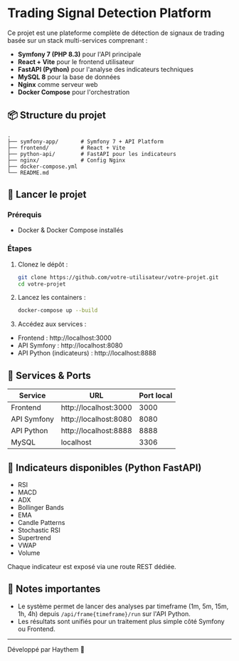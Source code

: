 # Trading Signal Detection Platform

Ce projet est une plateforme complète de détection de signaux de trading basée sur un stack multi-services comprenant :
- **Symfony 7 (PHP 8.3)** pour l'API principale
- **React + Vite** pour le frontend utilisateur
- **FastAPI (Python)** pour l'analyse des indicateurs techniques
- **MySQL 8** pour la base de données
- **Nginx** comme serveur web
- **Docker Compose** pour l'orchestration

## 📦 Structure du projet

```
.
├── symfony-app/       # Symfony 7 + API Platform
├── frontend/          # React + Vite
├── python-api/        # FastAPI pour les indicateurs
├── nginx/             # Config Nginx
├── docker-compose.yml
└── README.md
```

## 🚀 Lancer le projet

### Prérequis
- Docker & Docker Compose installés

### Étapes
1. Clonez le dépôt :
   ```bash
   git clone https://github.com/votre-utilisateur/votre-projet.git
   cd votre-projet
   ```

2. Lancez les containers :
   ```bash
   docker-compose up --build
   ```

3. Accédez aux services :
- Frontend : http://localhost:3000
- API Symfony : http://localhost:8080
- API Python (indicateurs) : http://localhost:8888

## 🔧 Services & Ports

| Service      | URL                   | Port local |
|-------------|-----------------------|------------|
| Frontend    | http://localhost:3000  | 3000       |
| API Symfony | http://localhost:8080  | 8080       |
| API Python  | http://localhost:8888  | 8888       |
| MySQL       | localhost              | 3306       |

## 🧩 Indicateurs disponibles (Python FastAPI)
- RSI
- MACD
- ADX
- Bollinger Bands
- EMA
- Candle Patterns
- Stochastic RSI
- Supertrend
- VWAP
- Volume

Chaque indicateur est exposé via une route REST dédiée.

## 📝 Notes importantes
- Le système permet de lancer des analyses par timeframe (1m, 5m, 15m, 1h, 4h) depuis `/api/frame{timeframe}/run` sur l'API Python.
- Les résultats sont unifiés pour un traitement plus simple côté Symfony ou Frontend.

---

Développé par Haythem 🚀